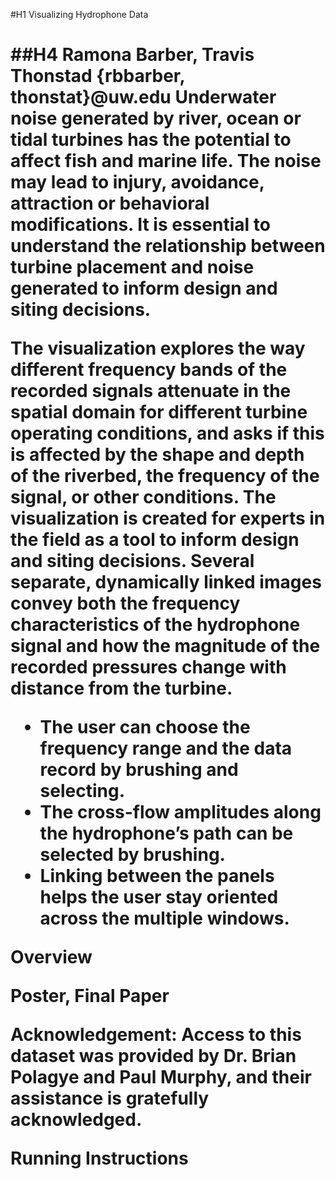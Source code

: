 #H1 Visualizing Hydrophone Data <h1>
##H4 Ramona Barber, Travis Thonstad {rbbarber, thonstat}@uw.edu
Underwater noise generated by river, ocean or tidal turbines has the potential to affect fish and marine life. The noise may lead to injury, avoidance, attraction or behavioral modifications. It is essential to understand the relationship between turbine placement and noise generated to inform design and siting decisions.

The visualization explores the way different frequency bands of the recorded signals attenuate in the spatial domain for different turbine operating conditions, and asks if this is affected by the shape and depth of the riverbed, the frequency of the signal, or other conditions. The visualization is created for experts in the field as a tool to inform design and siting decisions. Several separate, dynamically linked images convey both the frequency characteristics of the hydrophone signal and how the magnitude of the recorded pressures change with distance from the turbine.
* The user can choose the frequency range and the data record by brushing and selecting.
* The cross-flow amplitudes along the hydrophone’s path can be selected by brushing.
* Linking between the panels helps the user stay oriented across the multiple windows.



Overview


Poster, Final Paper

Acknowledgement: Access to this dataset was provided by Dr. Brian Polagye and Paul Murphy, and their assistance is gratefully acknowledged.

Running Instructions
